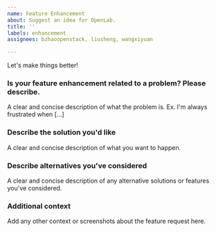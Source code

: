 ```yaml
---
name: Feature Enhancement
about: Suggest an idea for OpenLab.
title: ''
labels: enhancement
assignees: bzhaoopenstack, liusheng, wangxiyuan

---
```


Let's make things better!

### Is your feature enhancement related to a problem? Please describe.
A clear and concise description of what the problem is. Ex. I'm always frustrated when [...]

### Describe the solution you'd like
A clear and concise description of what you want to happen.

### Describe alternatives you've considered
A clear and concise description of any alternative solutions or features you've considered.

### Additional context
Add any other context or screenshots about the feature request here.
